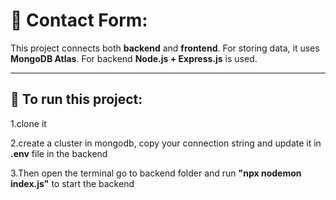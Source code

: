 # 📩 Contact Form: 

This project connects both **backend** and **frontend**. For storing data, it uses **MongoDB Atlas**. For backend **Node.js + Express.js** is used.

---

##  🚀 To run this project:
1.clone it 

2.create a cluster in mongodb, copy your connection string and update it in **.env** file in the backend

3.Then open the terminal go to backend folder and run **"npx nodemon index.js"** to start the backend
